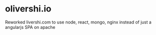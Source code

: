 # olivershi.io
Reworked livershi.com to use node, react, mongo, nginx instead of just a angularjs SPA on apache
